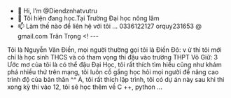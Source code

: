 - 👋 Hi, I’m @Diendznhatvutru
- 🌱 Tôi hiện đang học.Tại Trường Đại học nông lâm  
- 📫 Làm thế nào để liên hệ với tôi ... 0336122127 orquy231653 @ gmail.com Trân
Trọng
<! ---

Tôi là Nguyễn Văn Điền, mọi người thường gọi tôi là Điền Đô: v ừ thì tôi mới chỉ là học sinh THCS và có tham vọng thi đậu vào trường THPT Võ Giữ: 3 Ước mơ của tôi là có thể đậu Đại Học, tôi rất thích tìm hiểu cũng như khám phá nhiều thứ trên mạng, tôi luôn cố gắng học hỏi mọi người để nâng cao trình độ của bản thân ^^ À, tôi rất thích lập trình, tôi có dự án này sau khi thi xong kỳ thi vào 12, tôi sẽ học thêm về C ++, python ...
